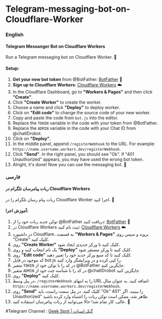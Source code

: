 # Telegram-messaging-bot-on-Cloudflare-Worker

### English
#### Telegram Messanger Bot on Cloudflare Workers
Run a Telegram messaging bot on Cloudflare Worker. 🚀

#### Setup:

1. **Get your new bot token** from @BotFather: [BotFather](https://t.me/BotFather) 🤖
2. **Sign up to Cloudflare Workers**: [Cloudflare Workers](https://dash.cloudflare.com/sign-up) ☁️
3. In the Cloudflare Dashboard, go to **"Workers & Pages"** and then click **"Create"**.
4. Click **"Create Worker"** to create the worker.
5. Choose a name and click **"Deploy"** to deploy worker.
6. Click on **"Edit code"** to change the source code of your new worker.
7. Copy and paste the code from `bot.js` into the editor.
8. Replace the `TOKEN` variable in the code with your token from @BotFather.
9. Replace the `ADMIN` variable in the code with your Chat ID from @chatIDrobot.
10. Click on **"Deploy"**.
11. In the middle panel, append `/registerWebhook` to the URL. For example: `https://name.username.workers.dev/registerWebhook`.
12. Click **"Send"**. In the right panel, you should see "Ok". If "401 Unauthorized" appears, you may have used the wrong bot token.
13. Alright, it's done! Now you can use the messaging bot. 🎉


### فارسی
#### ربات پیامرسان تلگرام در Cloudflare Workers
ربات پیام رسان تلگرام را در Cloudflare Worker اجرا کنید. 🚀

#### آموزش اجرا:
1. توکن جدید ربات خود را از @BotFather دریافت کنید: [BotFather](https://t.me/BotFather) 🤖
2. در Cloudflare Workers ثبت نام کنید: [Cloudflare Workers](https://dash.cloudflare.com/sign-up) ☁️
3. در داشبورد Cloudflare، به قسمت **"Workers & Pages"** بروید و سپس روی "Create" کلیک کنید.
4. روی **"Create Worker"** کلیک کنید تا ورکر جدیدی ایجاد شود.
5. یک نام انتخاب کنید و روی **"Deploy"** کلیک کنید تا ورکر مستقر شود.
6. روی **"Edit code"** کلیک کنید تا کد منبع ورکر جدید خود را تغییر دهید.
7. کد موجود در فایل bot.js را کپی کرده و در ویرایشگر وارد کنید.
8. متغیر `TOKEN` در کد را با توکن خود از @BotFather جایگزین کنید.
9. متغیر `ADMIN` در کد را با شناسه چت خود از @chatIDrobot جایگزین کنید.
10. روی **"Deploy"** کلیک کنید.
11. در پنل وسط، `/registerWebhook` را به انتهای URL اضافه کنید. به عنوان مثال: `https://name.username.workers.dev/registerWebhook`.
12. روی **"Send"** کلیک کنید. در پنل سمت راست، باید "Ok" را ببینید. اگر "401 Unauthorized" ظاهر شد، ممکن است توکن ربات را اشتباه وارد کرده باشید.
13. عالی، کار تمام شد! حالا می‌توانید از ربات پیام‌رسان استفاده کنید. 🎉








#Telegram Channel : [Geek Spot | گیک اسپات](https://t.me/Geek_Spot)
